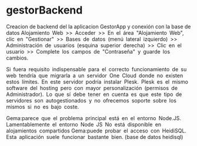 # gestorBackend 
Creacion de backend del la aplicacion GestorApp y conexión con la base de datos
Alojamiento Web >> Acceder >> En el área "Alojamiento Web", clic en "Gestionar" >> Bases de datos (menú lateral izquierdo) >> Administración de usuarios (esquina superior derecha) >> Clic en el usuario >> Complete los campos de "Contraseña" y guarde los cambios. 

Si fuera requisito indispensable para el correcto funcionamiento de su web tendría que migrarla a un servidor One Cloud donde no existen estos límites. En este servidor podría instalar Plesk. Plesk es el mismo software del hosting pero con mayor personalización (permisos de Administrador). Lo que sí debe tener en cuenta es que este tipo de servidores son autogestionados y no ofrecemos soporte sobre los mismos si no es bajo coste.

Gema:parece que el problema principal está en el entorno Node.JS. Lamentablemente el entorno Node JS No está disponible en alojamientos compartidos
Gema:puede probar el acceso con HeidiSQL. Esta aplicación suele funcionar bastante bien. (base de datos heidisql)